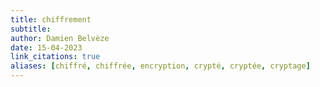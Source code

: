 ```yaml
---
title: chiffrement
subtitle:
author: Damien Belvèze
date: 15-04-2023
link_citations: true
aliases: [chiffré, chiffrée, encryption, crypté, cryptée, cryptage]
---
```




